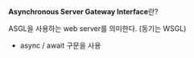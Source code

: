 **Asynchronous Server Gateway Interface**란?

ASGL을 사용하는 web server를 의미한다. (동기는 WSGL)
- async / await 구문을 사용
